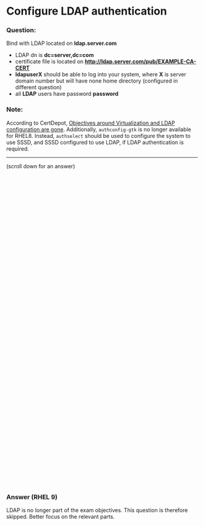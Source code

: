 # Configure LDAP authentication

### Question:
Bind with LDAP located on **ldap.server.com**
* LDAP dn is **dc=server,dc=com**
* certificate file is located on **http://ldap.server.com/pub/EXAMPLE-CA-CERT**
* **ldapuserX** should be able to log into your system, where **X** is server domain number but will have none home
directory (configured in different question)
* all **LDAP** users have password **password** 

### Note:
According to CertDepot, [Objectives around Virtualization and LDAP configuration are gone](https://www.certdepot.net/rhel8-rhcsa-whats-new/). Additionally, `authconfig-gtk` is no longer available for RHEL8. Instead, `authselect` should be used to configure the system to use SSSD, and SSSD configured to use LDAP, if LDAP authentication is required.

***
(scroll down for an answer)

<br/><br/><br/><br/><br/><br/><br/><br/><br/><br/><br/><br/><br/><br/><br/><br/><br/><br/><br/><br/><br/><br/><br/><br/>
<br/><br/><br/><br/><br/><br/><br/><br/><br/><br/><br/><br/><br/><br/><br/><br/><br/><br/><br/><br/><br/><br/><br/><br/>

### Answer (RHEL 9)

LDAP is no longer part of the exam objectives. This question is therefore skipped. Better focus on the relevant parts.